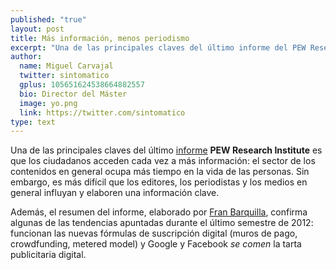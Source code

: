 ```yaml
---
published: "true"
layout: post
title: Más información, menos periodismo
excerpt: "Una de las principales claves del último informe del PEW Research Institute es que los ciudadanos acceden cada vez a más información: el sector de los contenidos en general ocupa más tiempo en la vida de las personas. Sin embargo, es más difícil que los editores, los periodistas y los medios en general influyan y elaboren una información clave." 
author:
  name: Miguel Carvajal
  twitter: sintomatico
  gplus: 105651624538664882557 
  bio: Director del Máster
  image: yo.png
  link: https://twitter.com/sintomatico
type: text
---
```

Una de las principales claves del último [informe](http://stateofthemedia.org/ "State of the Media") **PEW Research Institute** es que los ciudadanos acceden cada vez a más información: el sector de los contenidos en general ocupa más tiempo en la vida de las personas. Sin embargo, es más difícil que los editores, los periodistas y los medios en general influyan y elaboren una información clave.

Además, el resumen del informe, elaborado por [Fran Barquilla](http://franbarquilla.com/infografia-en-espanol-del-estado-de-los-medios-del-pew-research-institute/), confirma algunas de las tendencias apuntadas durante el último semestre de 2012: funcionan las nuevas fórmulas de suscripción digital (muros de pago, crowdfunding, metered model) y Google y Facebook _se comen_ la tarta publicitaria digital.